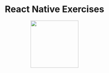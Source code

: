 <h1 align="center">
   React Native Exercises
</h1>

<p align="center">
  <img src="https://github.com/ozkannbuyuk/react-exercises/assets/111967202/93694d2c-36b7-46d7-b0b6-be4108246da7" width="150" />
</p>
